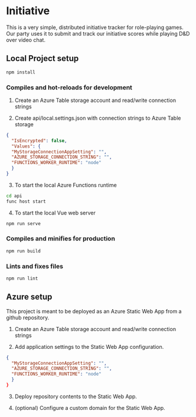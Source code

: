 # Initiative

This is a very simple, distributed initiative tracker for role-playing games. Our party uses it to submit and track our initiative scores while playing D&amp;D over video chat.

## Local Project setup

```bash
npm install
```

### Compiles and hot-reloads for development

1. Create an Azure Table storage account and read/write connection strings

2. Create api/local.settings.json with connection strings to Azure Table storage

```json
{
  "IsEncrypted": false,
  "Values": {
  "MyStorageConnectionAppSetting": "",
  "AZURE_STORAGE_CONNECTION_STRING": "",
  "FUNCTIONS_WORKER_RUNTIME": "node"
  }
}
```

3. To start the local Azure Functions runtime

```bash
cd api
func host start
```

4. To start the local Vue web server

```bash
npm run serve
```

### Compiles and minifies for production

```bash
npm run build
```

### Lints and fixes files

```bash
npm run lint
```

## Azure setup

This project is meant to be deployed as an Azure Static Web App from a github repository.

1. Create an Azure Table storage account and read/write connection strings

2. Add application settings to the Static Web App configuration.

```json
{
  "MyStorageConnectionAppSetting": "",
  "AZURE_STORAGE_CONNECTION_STRING": "",
  "FUNCTIONS_WORKER_RUNTIME": "node"
  }
}
```

3. Deploy repository contents to the Static Web App.

4. (optional) Configure a custom domain for the Static Web App.
